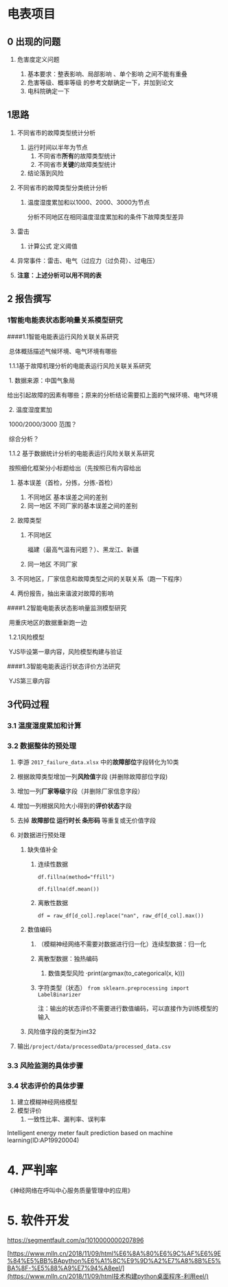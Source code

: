# 电表项目

## 0 出现的问题

1. 危害度定义问题

   1. 基本要求：整表影响、局部影响 、单个影响 之间不能有重叠
   2. 危害等级、概率等级 的参考文献确定一下，并加到论文
   3. 电科院确定一下

## 1思路

1. 不同省市的故障类型统计分析

   1. 运行时间以半年为节点
      1. 不同省市**所有**的故障类型统计
      2. 不同省市**关键**的故障类型统计
   2. 结论落到风险

2. 不同省市的故障类型分类统计分析

   1. 温度湿度累加和以1000、2000、3000为节点

      分析不同地区在相同温度湿度累加和的条件下故障类型差异

3. 雷击

   1. 计算公式 定义阈值

4. 异常事件：雷击、电气（过应力（过负荷）、过电压）

     

5. **注意：上述分析可以用不同的表**

    

 

## 2 报告撰写

### 1智能电能表状态影响量关系模型研究

####1.1智能电能表运行风险关联关系研究

​		总体概括描述气候环境、电气环境有哪些

​		1.1.1基于故障机理分析的电能表运行风险关联关系研究

​				1. 数据来源：中国气象局

​				给出引起故障的因素有哪些；原来的分析结论需要扣上面的气候环境、电气环境

​			2. 温度湿度累加

​				1000/2000/3000 范围？

​				综合分析？



​		1.1.2 基于数据统计分析的电能表运行风险关联关系研究

​				按照细化框架分小标题给出（先按照已有内容给出

1. 基本误差（首检，分拣，分拣-首检）
   1. 不同地区 基本误差之间的差别
   2. 同一地区 不同厂家的基本误差之间的差别

2. 故障类型

   1. 不同地区  

      福建（最高气温有问题？）、黑龙江、新疆 

   2. 同一地区 不同厂家

3. 不同地区，厂家信息和故障类型之间的关联关系（跑一下程序）

4. 两份报告，抽出来谐波对故障的影响

   

####1.2智能电能表状态影响量监测模型研究

​		用重庆地区的数据重新跑一边

​		1.2.1风险模型

​				YJS毕设第一章内容，风险模型构建与验证

####1.3智能电能表运行状态评价方法研究

​			YJS第三章内容



## 3代码过程

### 3.1 温度湿度累加和计算



### 3.2 数据整体的预处理

1. 李游 `2017_failure_data.xlsx` 中的**故障部位**字段转化为10类

2. 根据故障类型增加一列**风险值**字段 (并删除故障部位字段)  

3. 增加一列**厂家等级**字段（并删除厂家信息字段）

4. 增加一列根据风险大小得到的**评价状态**字段

5. 去掉 **故障部位 运行时长 条形码** 等重复或无价值字段

6. 对数据进行预处理

   1. 缺失值补全

      1. 连续性数据

         `df.fillna(method="ffill")`

         `df.fillna(df.mean())`

      2. 离散性数据

         `df = raw_df[d_col].replace("nan", raw_df[d_col].max())`

   2. 数值编码

      1. （模糊神经网络不需要对数据进行归一化）连续型数据：归一化

      2. 离散型数据：独热编码

         1. 数值类型风险 ·print(argmax(to_categorical(x, k)))

      3. 字符类型（状态） `from sklearn.preprocessing import LabelBinarizer`

         注：输出的状态评价不需要进行数值编码，可以直接作为训练模型的输入

   3. 风险值字段的类型为int32

7. 输出`/project/data/processedData/processed_data.csv` 

### 3.3 风险监测的具体步骤



### 3.4 状态评价的具体步骤

1. 建立模糊神经网络模型
2. 模型评价
   1. 一致性比率、漏判率、误判率

Intelligent energy meter fault prediction based on machine learning(ID:AP19920004) 



# 4. 严判率

《神经网络在呼叫中心服务质量管理中的应用》

# 5. 软件开发

https://segmentfault.com/q/1010000000207896

[https://www.mlln.cn/2018/11/09/html%E6%8A%80%E6%9C%AF%E6%9E%84%E5%BB%BApython%E6%A1%8C%E9%9D%A2%E7%A8%8B%E5%BA%8F-%E5%88%A9%E7%94%A8eel/](https://www.mlln.cn/2018/11/09/html技术构建python桌面程序-利用eel/)




